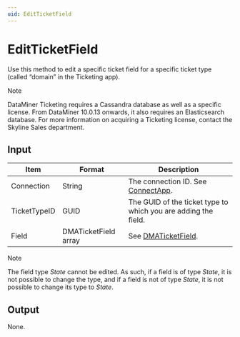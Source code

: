 ```yaml
---
uid: EditTicketField
---
```


# EditTicketField

Use this method to edit a specific ticket field for a specific ticket type (called “domain” in the Ticketing app).

> [!NOTE]
> DataMiner Ticketing requires a Cassandra database as well as a specific license. From DataMiner 10.0.13 onwards, it also requires an Elasticsearch database. For more information on acquiring a Ticketing license, contact the Skyline Sales department.

## Input

| Item         | Format               | Description                                                       |
|--------------|----------------------|-------------------------------------------------------------------|
| Connection   | String               | The connection ID. See [ConnectApp](xref:ConnectApp).              |
| TicketTypeID | GUID                 | The GUID of the ticket type to which you are adding the field.    |
| Field        | DMATicketField array | See [DMATicketField](xref:DMATicketField). |

> [!NOTE]
> The field type *State* cannot be edited. As such, if a field is of type *State*, it is not possible to change the type, and if a field is not of type *State*, it is not possible to change its type to *State*.

## Output

None.
